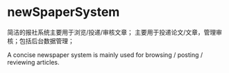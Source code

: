 # newSpaperSystem
简洁的报社系统主要用于浏览/投递/审核文章；
主要用于投递论文/文章，管理审核；包括后台数据管理；

A concise newspaper system is mainly used for browsing / posting / reviewing articles.
